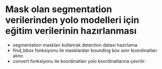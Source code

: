 # Mask olan segmentation verilerinden yolo modelleri için eğitim verilerinin hazırlanması
- segmentation maskları kullanrak detection datası hazırlama
- find_bbox fonksiyonu ile masklardan bounding box sınır koordinatları alınır.
- convert fonksiyonu ile koordinatları yolo koordinatlarına çevrilir.
